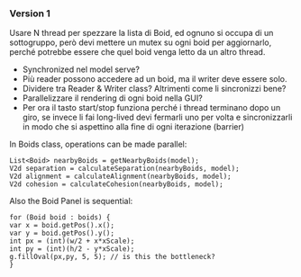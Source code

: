 ### Version 1

Usare N thread per spezzare la lista di Boid, ed ognuno si occupa di un sottogruppo, però devi mettere un mutex su ogni boid per aggiornarlo, perché potrebbe essere che quel boid venga letto da un altro thread.

- Synchronized nel model serve?
- Più reader possono accedere ad un boid, ma il writer deve essere solo.
- Dividere tra Reader & Writer class? Altrimenti come li sincronizzi bene?
- Parallelizzare il rendering di ogni boid nella GUI?
- Per ora il tasto start/stop funziona perché i thread terminano dopo un giro, se invece li fai long-lived devi fermarli uno per volta e sincronizzarli in modo che si aspettino alla fine di ogni iterazione (barrier)

In Boids class, operations can be made parallel:

```
List<Boid> nearbyBoids = getNearbyBoids(model);
V2d separation = calculateSeparation(nearbyBoids, model);
V2d alignment = calculateAlignment(nearbyBoids, model);
V2d cohesion = calculateCohesion(nearbyBoids, model);
```

Also the Boid Panel is sequential:

```
for (Boid boid : boids) {
var x = boid.getPos().x();
var y = boid.getPos().y();
int px = (int)(w/2 + x*xScale);
int py = (int)(h/2 - y*xScale);
g.fillOval(px,py, 5, 5); // is this the bottleneck?
}
```
